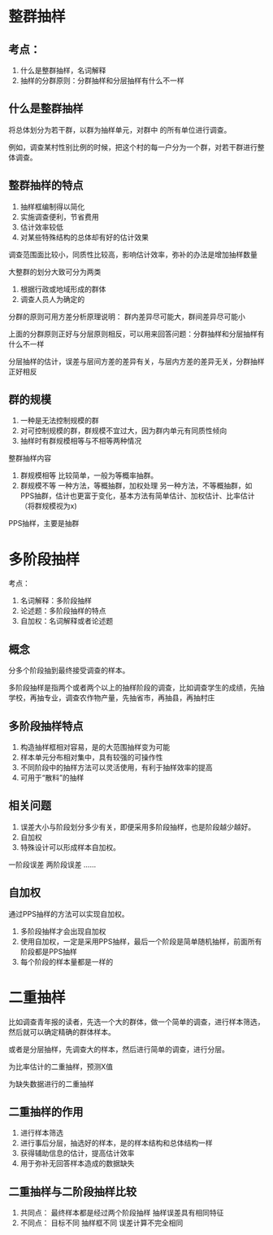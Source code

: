 # 整群抽样

## 考点：
1. 什么是整群抽样，名词解释
2. 抽样的分群原则：分群抽样和分层抽样有什么不一样

## 什么是整群抽样
将总体划分为若干群，以群为抽样单元，对群中 的所有单位进行调查。

例如，调查某村性别比例的时候，把这个村的每一户分为一个群，对若干群进行整体调查。

## 整群抽样的特点
1. 抽样框编制得以简化
2. 实施调查便利，节省费用
3. 估计效率较低
4. 对某些特殊结构的总体却有好的估计效果

调查范围面比较小，同质性比较高，影响估计效率，弥补的办法是增加抽样数量

大整群的划分大致可分为两类
1. 根据行政或地域形成的群体
2. 调查人员人为确定的

分群的原则可用方差分析原理说明：
群内差异尽可能大，群间差异尽可能小

上面的分群原则正好与分层原则相反，可以用来回答问题：分群抽样和分层抽样有什么不一样

分层抽样的估计，误差与层间方差的差异有关，与层内方差的差异无关，分群抽样正好相反

## 群的规模
1. 一种是无法控制规模的群
2. 对可控制规模的群，群规模不宜过大，因为群内单元有同质性倾向
3. 抽样时有群规模相等与不相等两种情况

整群抽样内容
   1. 群规模相等
       比较简单，一般为等概率抽群。
   2. 群规模不等
       一种方法，等概抽群，加权处理
       另一种方法，不等概抽群，如PPS抽群，估计也更富于变化，基本方法有简单估计、加权估计、比率估计（将群规模视为x)

PPS抽样，主要是抽群


# 多阶段抽样

考点：
1. 名词解释：多阶段抽样
2. 论述题：多阶段抽样的特点
3. 自加权：名词解释或者论述题

## 概念
分多个阶段抽到最终接受调查的样本。

多阶段抽样是指两个或者两个以上的抽样阶段的调查，比如调查学生的成绩，先抽学校，再抽专业，调查农作物产量，先抽省市，再抽县，再抽村庄

## 多阶段抽样特点
1. 构造抽样框相对容易，是的大范围抽样变为可能
2. 样本单元分布相对集中，具有较强的可操作性
3. 不同阶段中的抽样方法可以灵活使用，有利于抽样效率的提高
4. 可用于“散料”的抽样

## 相关问题
1. 误差大小与阶段划分多少有关，即便采用多阶段抽样，也是阶段越少越好。
2. 自加权
3. 特殊设计可以形成样本自加权。

一阶段误差 两阶段误差 ……

## 自加权

通过PPS抽样的方法可以实现自加权。

1. 多阶段抽样才会出现自加权
2. 使用自加权，一定是采用PPS抽样，最后一个阶段是简单随机抽样，前面所有阶段都是PPS抽样
3. 每个阶段的样本量都是一样的


# 二重抽样

比如调查青年报的读者，先选一个大的群体，做一个简单的调查，进行样本筛选，然后就可以确定精确的群体样本。

或者是分层抽样，先调查大的样本，然后进行简单的调查，进行分层。

为比率估计的二重抽样，预测X值

为缺失数据进行的二重抽样

## 二重抽样的作用
1. 进行样本筛选
2. 进行事后分层，抽选好的样本，是的样本结构和总体结构一样
3. 获得辅助信息的估计，提高估计效率
4. 用于弥补无回答样本造成的数据缺失

## 二重抽样与二阶段抽样比较
1. 共同点：
   最终样本都是经过两个阶段抽样
   抽样误差具有相同特征
2. 不同点：
   目标不同
   抽样框不同
   误差计算不完全相同

